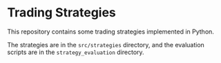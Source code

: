 # Trading Strategies
This repository contains some trading strategies implemented in Python.

The strategies are in the `src/strategies` directory, and the evaluation scripts are in the `strategy_evaluation` directory.
